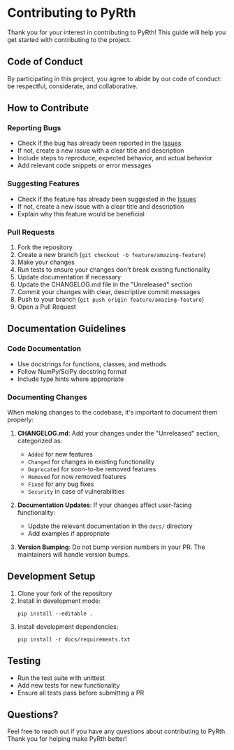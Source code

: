 # Contributing to PyRth

Thank you for your interest in contributing to PyRth! This guide will help you get started with contributing to the project.

## Code of Conduct

By participating in this project, you agree to abide by our code of conduct: be respectful, considerate, and collaborative.

## How to Contribute

### Reporting Bugs

- Check if the bug has already been reported in the [Issues](https://github.com/nizie002/PyRth/issues)
- If not, create a new issue with a clear title and description
- Include steps to reproduce, expected behavior, and actual behavior
- Add relevant code snippets or error messages

### Suggesting Features

- Check if the feature has already been suggested in the [Issues](https://github.com/nizie002/PyRth/issues)
- If not, create a new issue with a clear title and description
- Explain why this feature would be beneficial

### Pull Requests

1. Fork the repository
2. Create a new branch (`git checkout -b feature/amazing-feature`)
3. Make your changes
4. Run tests to ensure your changes don't break existing functionality
5. Update documentation if necessary
6. Update the CHANGELOG.md file in the "Unreleased" section
7. Commit your changes with clear, descriptive commit messages
8. Push to your branch (`git push origin feature/amazing-feature`)
9. Open a Pull Request

## Documentation Guidelines

### Code Documentation

- Use docstrings for functions, classes, and methods
- Follow NumPy/SciPy docstring format
- Include type hints where appropriate

### Documenting Changes

When making changes to the codebase, it's important to document them properly:

1. **CHANGELOG.md**: Add your changes under the "Unreleased" section, categorized as:

   - `Added` for new features
   - `Changed` for changes in existing functionality
   - `Deprecated` for soon-to-be removed features
   - `Removed` for now removed features
   - `Fixed` for any bug fixes
   - `Security` in case of vulnerabilities

2. **Documentation Updates**: If your changes affect user-facing functionality:

   - Update the relevant documentation in the `docs/` directory
   - Add examples if appropriate

3. **Version Bumping**: Do not bump version numbers in your PR. The maintainers will handle version bumps.

## Development Setup

1. Clone your fork of the repository
2. Install in development mode:
   ```
   pip install --editable .
   ```
3. Install development dependencies:
   ```
   pip install -r docs/requirements.txt
   ```

## Testing

- Run the test suite with unittest
- Add new tests for new functionality
- Ensure all tests pass before submitting a PR

## Questions?

Feel free to reach out if you have any questions about contributing to PyRth. Thank you for helping make PyRth better!
